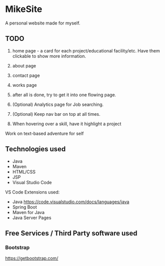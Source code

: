 # MikeSite

A personal website made for myself.

## TODO

1. home page - a card for each project/educational facility/etc. Have them clickable to show more information.

2. about page

3. contact page

4. works page

5. after all is done, try to get it into one flowing page.

6. (Optional) Analytics page for Job searching.

7. (Optional) Keep nav bar on top at all times.

8. When hovering over a skill, have it highlight a project

Work on text-based adventure for self

## Technologies used

* Java
* Maven
* HTML/CSS
* JSP
* Visual Studio Code

VS Code Extensions used:

* Java <https://code.visualstudio.com/docs/languages/java>
* Spring Boot
* Maven for Java
* Java Server Pages

## Free Services / Third Party software used

### Bootstrap

<https://getbootstrap.com/>